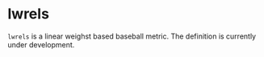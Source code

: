 # lwrels

`lwrels` is a linear weighst based baseball metric. The definition is currently under development.

